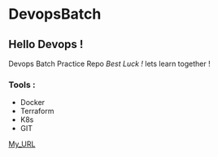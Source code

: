 # DevopsBatch
## Hello Devops !
Devops Batch Practice Repo
*Best Luck !*
lets learn together !
### Tools :
- Docker
- Terraform
- K8s
- GIT

[My_URL](https://www.example.com)
